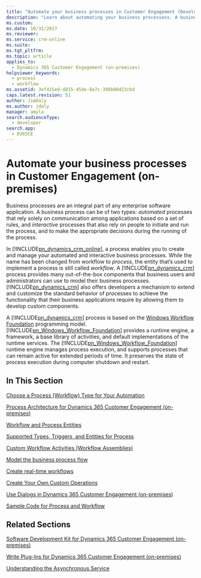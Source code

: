 ```yaml
---
title: "Automate your business processes in Customer Engagement (Developer Guide for Dynamics 365 Customer Engagement (on-premises))| MicrosoftDocs"
description: "Learn about automating your business processess. A business process can be of two types: automated processes that rely solely on communication among applications based on a set of rules, and interactive processes that also rely on people to initiate and run the process, and to make the appropriate decisions during the running of the process."
ms.custom: 
ms.date: 10/31/2017
ms.reviewer: 
ms.service: crm-online
ms.suite: 
ms.tgt_pltfrm: 
ms.topic: article
applies_to: 
  - Dynamics 365 Customer Engagement (on-premises)
helpviewer_keywords: 
  - process
  - workflow
ms.assetid: 3ef415ed-d815-45de-8a7c-398b80d23cbd
caps.latest.revision: 51
author: JimDaly
ms.author: jdaly
manager: amyla
search.audienceType: 
  - developer
search.app: 
  - D365CE
---
```

# Automate your business processes in Customer Engagement (on-premises)

Business processes are an integral part of any enterprise software application. A business process can be of two types: *automated* processes that rely solely on 
communication among applications based on a set of rules, and *interactive* processes that also rely on people to initiate and run the process, and to make the 
appropriate decisions during the running of the process.  
<!-- TODO: Do you really mean online here?-->  
 In [!INCLUDE[pn_dynamics_crm_online](../includes/pn-dynamics-crm-online.md)], a process enables you to create and manage your automated and 
interactive business processes. While the name has been changed from workflow to *process*, the entity that’s used to implement a process is still called 
*workflow*. A [!INCLUDE[pn_dynamics_crm](../includes/pn-dynamics-crm.md)] process provides many out-of-the-box components that business users and administrators 
can use to model their business processes. [!INCLUDE[pn_dynamics_crm](../includes/pn-dynamics-crm.md)] also offers developers a mechanism to extend and customize 
the standard behavior of processes to achieve the functionality that their business applications require by allowing them to develop custom components.  
  
 A [!INCLUDE[pn_dynamics_crm](../includes/pn-dynamics-crm.md)] process is based on the 
[Windows Workflow Foundation](https://msdn.microsoft.com/netframework/aa663328.aspx) programming model. 
[!INCLUDE[pn_Windows_Workflow_Foundation](../includes/pn-windows-workflow-foundation.md)] provides a runtime engine, a framework, a base library of activities, 
and default implementations of the runtime services. The [!INCLUDE[pn_Windows_Workflow_Foundation](../includes/pn-windows-workflow-foundation.md)] runtime engine 
manages process execution, and supports processes that can remain active for extended periods of time. It preserves the state of process execution during computer 
shutdown and restart.  
  
## In This Section  
 [Choose a Process (Workflow) Type for Your Automation](process-categories.md)  
  
 [Process Architecture for Dynamics 365 Customer Engagement (on-premises)](process-architecture.md)  
  
 [Workflow and Process Entities](workflow-process-entities.md)  
  
 [Supported Types, Triggers, and Entities for Process](supported-types-triggers-entities-actions-processes.md)  
  
 [Custom Workflow Activities (Workflow Assemblies)](custom-workflow-activities-workflow-assemblies.md) 
  
 [Model the business process flow](model-business-process-flows.md)  
  
 [Create real-time workflows](create-real-time-workflows.md)  
  
 [Create Your Own Custom Operations](create-own-actions.md)  
  
 [Use Dialogs in Dynamics 365 Customer Engagement (on-premises)](use-dialogs-guided-processes.md)  
  
 [Sample Code for Process and Workflow](sample-code-processes.md)  
  
## Related Sections  
 [Software Development Kit for Dynamics 365 Customer Engagement (on-premises)](developer-guide.md)  
  
 [Write Plug-Ins for Dynamics 365 Customer Engagement (on-premises)](write-plugin-extend-business-processes.md)  
  
 [Understanding the Asynchronous Service](asynchronous-service.md)
